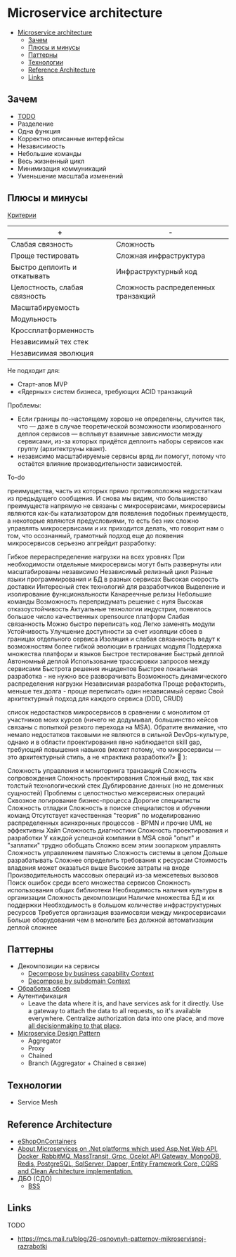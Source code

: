 # Microservice architecture

- [Microservice architecture](#microservice-architecture)
  - [Зачем](#зачем)
  - [Плюсы и минусы](#плюсы-и-минусы)
  - [Паттерны](#паттерны)
  - [Технологии](#технологии)
  - [Reference Architecture](#reference-architecture)
  - [Links](#links)

## Зачем

- [TODO](https://photos.app.goo.gl/fx9KTNZDV8vS6GE78)
- Разделение
- Одна функция
- Корректно описанные интерфейсы
- Независимость
- Небольшие команды
- Весь жизненный цикл
- Минимизация коммуникаций
- Уменьшение масштаба изменений

## Плюсы и минусы

[Критерии](../arch.criteria.md)

| + | - |
| - | - |
| Слабая связность | Сложность |
| Проще тестировать | Сложная инфраструктура |
| Быстро деплоить и откатывать | Инфраструктурный код |
| Целостность, слабая связность | Сложность распределенных транзакций |
| Масштабируемость ||
| Модульность ||
| Кроссплатформенность ||
| Независимый тех стек ||
| Независимая эволюция ||

Не подходит для:

- Старт-апов MVP
- «Ядерных» систем бизнеса, требующих ACID транзакций

Проблемы:

- Если границы по-настоящему хорошо не определены, случится так, что — даже в случае теоретической возможности изолированного деплоя сервисов — всплывут взаимные зависимости между сервисами, из-за которых придётся деплоить наборы сервисов как группу (архитектруны квант).
- независимо масштабируемые сервисы вряд ли помогут, потому что остаётся влияние производительности зависимостей.


To-do

преимущества, часть из которых прямо противоположна недостаткам из предыдущего сообщения. И снова мы видим, что большинство преимуществ напрямую не связаны с микросервисами, микросервисы являются как-бы катализатором для появления подобных преимуществ, а некоторые являются предусловиями, то есть без них сложно управлять микросервисами и их приходится делать, что говорит нам о том, что осознанный, грамотный подход еще до появения микросервисов серьезно апгрейдит разработку:

Гибкое перераспределение нагрузки на всех уровнях
При необходимости отдельные микросервисы могут быть развернуты или масштабированы независимо
Независимый релизный цикл
Разные языки программирования и БД в разных сервисах
Высокая скорость доставки
Интересный стек технологий для разработчиков
Выделение и изолирование функциональности
Канареечные релизы
Небольшие команды
Возможность перепридумать решение с нуля
Высокая отказоустойчивость
Актуальные технологии индустрии, появилось большое число качественных opensource платформ
Слабая связанность
Можно быстро переписать код
Легко заменять модули
Устойчивость
Улучшение доступности за счет изоляции сбоев в границах отдельного сервиса
Изоляция и слабая связанность ведут к возможностям более гибкой эволюции в границах модуля
Поддержка множества платформ и языков
Быстрое тестирование
Быстрый деплой
Автономный деплой
Использование трассировки запросов между сервисами
Быстрота решения инцидентов
Быстрее локальная разработка - не нужно все разворачивать
Возможность динамического распределения нагрузки
Независимая разработка
Проще рефакторить, меньше тех.долга - проще переписать один независимый сервис
Свой архитектурный подход для каждого сервиса (DDD, CRUD)




список недостастков микросервисов в сравнении с монолитом от участников моих курсов (ничего не додумывал, большинство кейсов связаны с попыткой резкого перехода на MSA). Обратите внимание, что немало недостатков таковыми не являются в сильной DevOps-культуре, однако и в области проектирования явно наблюдается skill gap, требующий повышения навыков (может потому, что микросервисы — это архитектурный стиль, а не «практика разработки?» 🙂 ):

Сложность управления и мониторинга транзакций
Сложность сопровождения
Сложность проектирования
Сложный вход, так как толстый технологический стек
Дублирование данных (но не доменных сущностей)
Проблемы с целостностью межсервисных операций
Сквозное логирование бизнес-процесса
Дорогие специалисты
Сложность отладки
Сложность в поиске специалистов и обучении команд
Отсутствует качественная "теория" по моделированию распределенных асинхронных процессов - BPMN и прочие UML не эффективны
Хайп
Сложность диагностики
Сложность проектирования и разработки
У каждой успешной компании в MSA свой "опыт" и "заплатки" трудно обобщать
Сложно всем этим зоопарком управлять
Сложность управлением памятью
Сложность системы в целом
Дольше разрабатывать
Сложнее определить требования к ресурсам
Стоимость владения может оказаться выше
Высокие затраты на входе
Производительность массовых операций из-за межсетевых вызовов
Поиск ошибок среди всего множества сервисов
Сложность использования общих библиотеки
Необходимость наличия культуры в организации
Сложность декомпозиции
Наличие множества БД и их поддержки
Необходимость в большом количестве инфраструктурных ресурсов
Требуется организация взаимосвязи между микросервисами
Больше оборудования чем в монолите
Без должной автоматизации деплой сложнее



## Паттерны

- Декомпозиции на сервисы
  - [Decompose by business capability Context](https://microservices.io/patterns/decomposition/decompose-by-business-capability.html)
  - [Decompose by subdomain Context](https://microservices.io/patterns/decomposition/decompose-by-subdomain.html)
- [Обработка сбоев](../pattern/pattern.failure.md)
- Аутентификация
  - Leave the data where it is, and have services ask for it directly. Use a gateway to attach the data to all requests, so it's available everywhere. Centralize authorization data into one place, and move [all decisionmaking to that place](https://www.osohq.com/post/microservices-authorization-patterns).
- [Microservice Design Pattern](https://apolomodov.medium.com/%D0%BE%D0%B1%D0%B7%D0%BE%D1%80-%D0%BA%D0%BD%D0%B8%D0%B3%D0%B8-microservice-patterns-and-best-practices-dce7785b9c45)
  - Aggregator
  - Proxy
  - Chained
  - Branch (Aggregator + Chained в связке)

## Технологии

- Service Mesh

## Reference Architecture

- [eShopOnContainers](https://github.com/dotnet-architecture/eShopOnContainers)
- [About
Microservices on .Net platforms which used Asp.Net Web API, Docker, RabbitMQ, MassTransit, Grpc, Ocelot API Gateway, MongoDB, Redis, PostgreSQL, SqlServer, Dapper, Entity Framework Core, CQRS and Clean Architecture implementation.](https://github.com/aspnetrun/run-aspnetcore-microservices)
- ДБО (СДО)
  - [BSS](https://plusworld.ru/lr/bss-microservice/)

## Links

TODO

- https://mcs.mail.ru/blog/26-osnovnyh-patternov-mikroservisnoj-razrabotki
